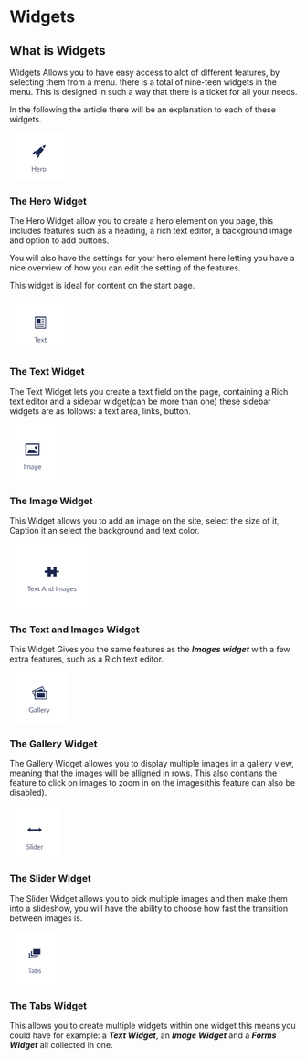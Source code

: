 # Widgets

## What is Widgets 
Widgets Allows you to have easy access to alot of different features, by selecting them from a menu.
there is a total of nine-teen widgets in the menu.
This is designed in such a way that there is a ticket for all your needs.

In the following the article there will be an explanation to each of these widgets.

![movePage.jpg](images/The-Hero-Widget.png)
### The Hero Widget 
The Hero Widget allow you to create a hero element on you page, this includes features such as a heading, a rich text editor, a background image and option to add buttons.

You will also have the settings for your hero element here letting you have a nice overview of how you can edit the setting of the features.

This widget is ideal for content on the start page.

 
![movePage.jpg](images/The-Text-Widget.png)
### The Text Widget
The Text Widget lets you create a text field on the page, containing a Rich text editor and a sidebar widget(can be more than one) these sidebar widgets are as follows: a text area, links, button.


![movePage.jpg](images/The-Image-Widget.png)
### The Image Widget
This Widget allows you to add an image on the site, select the size of it, Caption it an select the background and text color.


![movePage.jpg](images/The-Text-And-Images-Widget.png)
### The Text and Images Widget
This Widget Gives you the same features as the ***Images widget*** with a few extra features, such as a Rich text editor.

![movePage.jpg](images/The-Gallery-Widget.png)
### The Gallery Widget
The Gallery Widget allowes you to display multiple images in a gallery view, meaning that the images will be alligned in rows. 
This also contians the feature to click on images to zoom in on the images(this feature can also be disabled).


![movePage.jpg](images/The-Slider-Widget.png)
### The Slider Widget
The Slider Widget allows you to pick multiple images and then make them into a slideshow, you will have the ability to choose how fast the transition between images is.


![movePage.jpg](images/The-Tabs-Widget.png)
### The Tabs Widget
This allows you to create multiple widgets within one widget this means you could have for example: a ***Text Widget***, an ***Image Widget*** and a ***Forms Widget*** all collected in one.

